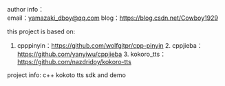 author info：<br>
	email：yamazaki_dboy@qq.com
	blog：https://blog.csdn.net/Cowboy1929

this project is based on:
   1. cpppinyin：https://github.com/wolfgitpr/cpp-pinyin
	 2. cppjieba：https://github.com/yanyiwu/cppjieba
	 3. kokoro_tts：https://github.com/nazdridoy/kokoro-tts

project info:
   c++ kokoto tts sdk and demo
